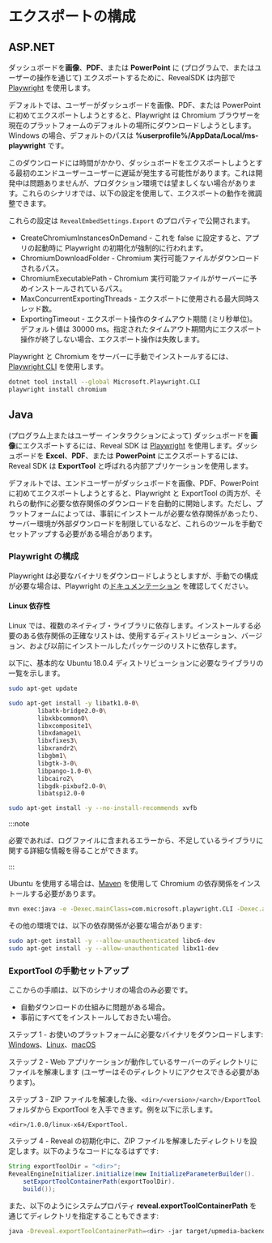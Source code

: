 # エクスポートの構成

## ASP.NET

ダッシュボードを**画像**、**PDF**、または **PowerPoint** に (プログラムで、またはユーザーの操作を通じて) エクスポートするために、RevealSDK は内部で [Playwright](https://playwright.dev/dotnet/) を使用します。

デフォルトでは、ユーザーがダッシュボードを画像、PDF、または PowerPoint に初めてエクスポートしようとすると、Playwright は Chromium ブラウザーを現在のプラットフォームのデフォルトの場所にダウンロードしようとします。Windows の場合、デフォルトのパスは **%userprofile%/AppData/Local/ms-playwright** です。

このダウンロードには時間がかかり、ダッシュボードをエクスポートしようとする最初のエンドユーザーユーザーに遅延が発生する可能性があります。これは開発中は問題ありませんが、プロダクション環境では望ましくない場合があります。これらのシナリオでは、以下の設定を使用して、エクスポートの動作を微調整できます。

これらの設定は `RevealEmbedSettings.Export` のプロパティで公開されます。
- CreateChromiumInstancesOnDemand - これを false に設定すると、アプリの起動時に Playwright の初期化が強制的に行われます。
- ChromiumDownloadFolder - Chromium 実行可能ファイルがダウンロードされるパス。
- ChromiumExecutablePath - Chromium 実行可能ファイルがサーバーに予めインストールされているパス。
- MaxConcurrentExportingThreads - エクスポートに使用される最大同時スレッド数。
- ExportingTimeout - エクスポート操作のタイムアウト期間 (ミリ秒単位)。デフォルト値は 30000 ms。指定されたタイムアウト期間内にエクスポート操作が終了しない場合、エクスポート操作は失敗します。

Playwright と Chromium をサーバーに手動でインストールするには、[Playwright CLI](https://playwright.dev/dotnet/docs/cli) を使用します。

```bash
dotnet tool install --global Microsoft.Playwright.CLI
playwright install chromium
```

## Java

(プログラム上またはユーザー インタラクションによって) ダッシュボードを**画像**にエクスポートするには、Reveal SDK は [Playwright](https://playwright.dev/java/) を使用します。ダッシュボードを **Excel**、**PDF**、または **PowerPoint** にエクスポートするには、Reveal SDK は **ExportTool** と呼ばれる内部アプリケーションを使用します。

デフォルトでは、エンドユーザーがダッシュボードを画像、PDF、PowerPoint に初めてエクスポートしようとすると、Playwright と ExportTool の両方が、それらの動作に必要な依存関係のダウンロードを自動的に開始します。ただし、プラットフォームによっては、事前にインストールが必要な依存関係があったり、サーバー環境が外部ダウンロードを制限しているなど、これらのツールを手動でセットアップする必要がある場合があります。

### Playwright の構成

Playwright は必要なバイナリをダウンロードしようとしますが、手動での構成が必要な場合は、Playwright の[ドキュメンテーション](https://playwright.dev/java/docs/intro) を確認してください。

#### Linux 依存性

Linux では、複数のネイティブ・ライブラリに依存します。インストールする必要のある依存関係の正確なリストは、使用するディストリビューション、バージョン、および以前にインストールしたパッケージのリストに依存します。

以下に、基本的な Ubuntu 18.0.4 ディストリビューションに必要なライブラリの一覧を示します。

```bash
sudo apt-get update

sudo apt-get install -y libatk1.0-0\
        libatk-bridge2.0-0\
        libxkbcommon0\
        libxcomposite1\
        libxdamage1\
        libxfixes3\
        libxrandr2\
        libgbm1\
        libgtk-3-0\
        libpango-1.0-0\
        libcairo2\
        libgdk-pixbuf2.0-0\
        libatspi2.0-0    

sudo apt-get install -y --no-install-recommends xvfb 
```

:::note

必要であれば、ログファイルに含まれるエラーから、不足しているライブラリに関する詳細な情報を得ることができます。

:::

Ubuntu を使用する場合は、[Maven](https://maven.apache.org/install.html) を使用して Chromium の依存関係をインストールする必要があります。

```bash
mvn exec:java -e -Dexec.mainClass=com.microsoft.playwright.CLI -Dexec.args="install-deps chromium"
```

その他の環境では、以下の依存関係が必要な場合があります:

```bash
sudo apt-get install -y --allow-unauthenticated libc6-dev
sudo apt-get install -y --allow-unauthenticated libx11-dev
```

### ExportTool の手動セットアップ

ここからの手順は、以下のシナリオの場合のみ必要です。
- 自動ダウンロードの仕組みに問題がある場合。
- 事前にすべてをインストールしておきたい場合。

ステップ 1 - お使いのプラットフォームに必要なバイナリをダウンロードします: [Windows](https://download.infragistics.com/reveal/builds/sdk/java/ExportTool/1.0.0/win-x64.zip?gasource=(direct)&gamedium=(none)&gacampaign=(not%20set)&gaterm=&gagclid=&_ga=2.151744764.435154113.1670459953-590137784.1670459953)、[Linux](https://download.infragistics.com/reveal/builds/sdk/java/ExportTool/1.0.0/linux-x64.zip?_ga=2.151744764.435154113.1670459953-590137784.1670459953)、[macOS](https://download.infragistics.com/reveal/builds/sdk/java/ExportTool/1.0.0/osx-x64.zip?_ga=2.151744764.435154113.1670459953-590137784.1670459953)

ステップ 2 - Web アプリケーションが動作しているサーバーのディレクトリにファイルを解凍します (ユーザーはそのディレクトリにアクセスできる必要があります)。

ステップ 3 - ZIP ファイルを解凍した後、`<dir>/<version>/<arch>/ExportTool` フォルダから ExportTool を入手できます。例を以下に示します。

`<dir>/1.0.0/linux-x64/ExportTool.`

ステップ 4 - Reveal の初期化中に、ZIP ファイルを解凍したディレクトリを設定します。以下のようなコードになるはずです:

```java
String exportToolDir = "<dir>";
RevealEngineInitializer.initialize(new InitializeParameterBuilder().
    setExportToolContainerPath(exportToolDir).
    build());
```

また、以下のようにシステムプロパティ **reveal.exportToolContainerPath** を通じてディレクトリを指定することもできます:

```bash
java -Dreveal.exportToolContainerPath=<dir> -jar target/upmedia-backend-spring.war
```
